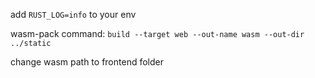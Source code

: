 add ``RUST_LOG=info`` to your env

wasm-pack command: ``build --target web --out-name wasm --out-dir ../static``

change wasm path to frontend folder